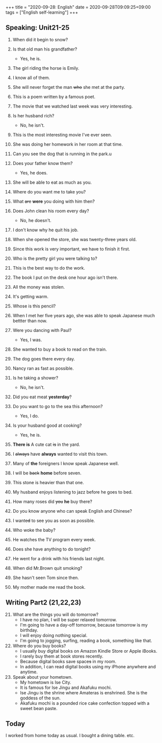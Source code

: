 +++
title =  "2020-09-28: English"
date = 2020-09-28T09:09:25+09:00
tags = ["English self-learning"]
+++

## Speaking: Unit21-25

1. When did it begin to snow?
2. Is that old man his grandfather?
    - Yes, he is.
3. The girl riding the horse is Emily.
4. I know all of them.
5. She will never forget the man ~~who~~ she met at the party.
6. This is a poem written by a famous poet.
7. The movie that we watched last week was very interesting.
8. Is her husband rich?
    - No, he isn't.
9. This is the most interesting movie I've ever seen.
10. She was doing her homework in her room at that time.

1. Can you see the dog that is running in the park.u
2. Does your father know them?
    - Yes, he does.
3. She will be able to eat as much as you.
4. Where do you want me to take you?
5. What ~~are~~ **were** you doing with him then?
6. Does John clean his room every day?
    - No, he doesn't.
7. I don't know why he quit his job.
8. When she opened the store, she was twenty-three years old.
9. Since this work is very important, we have to finish it first.
10. Who is the pretty girl you were talking to?

1. This is the best way to do the work.
2. The book I put on the desk one hour ago isn't there.
3. All the money was stolen.
4. It's getting warm.
5. Whose is this pencil?
6. When I met her five years ago, she was able to speak Japanese much bettter than now.
7. Were you dancing with Paul?
    - Yes, I was.
8. She wanted to buy a book to read on the train.
9. The dog goes there every day.
10. Nancy ran as fast as possible.

1. Is he taking a shower?
    - No, he isn't.
2. Did you eat meat **yesterday**?
3. Do you want to go to the sea this afternoon?
    - Yes, I do.
4. Is your husband good at cooking?
    - Yes, he is.
5. **There is** A cute cat ~~is~~ in the yard.
6. I ~~always~~ have **always** wanted to visit this town.
7. Many of **the** foreigners I know speak Japanese well.
8. I will be ~~back~~ **home** before seven.
9. This stone is heavier than that one.
10. My husband enjoys listening to jazz before he goes to bed.

1. How many roses did ~~you~~ **he** buy there?
2. Do you know anyone who can speak English and Chinese?
3. I want~~ed~~ to see you as soon as possible.
4. Who woke the baby?
5. He watches the TV program every week.
6. Does she have anything to do tonight?
7. He went for a drink with his friends last night.
8. When did Mr.Brown quit smoking?
9. She hasn't seen Tom since then.
10. My mother made me read the book.

## Writing Part2 (21,22,23)

21. What are the things you will do tomorrow?
    - I have no plan, I will be super relaxed tomorrow.
    - I'm going to have a day-off tomorrow, because tomorrow is my birthday.
    - I will enjoy doing nothing special.
    - I'm going to jogging, surfing, reading a book, something like that.
22. Where do you buy books?
    - I usually buy digital books on Amazon Kindle Store or Apple iBooks.
    - I rarely buy them at book stores recently.
    - Because digital books save space~~s~~ in my room.
    - In addition, I can read digital books using my iPhone anywhere and anytime.
23. Speak about your hometown.
    - My hometown is Ise City.
    - It is famous for Ise Jingu and Akafuku mochi.
    - Ise Jingu is the shrine where Amateras is enshrined. She is the goddess of the sun.
    - Akafuku mochi is a pounded rice cake confection topped with a sweet bean paste.


## Today

I worked from home today as usual.
I bought a dining table.
etc.
